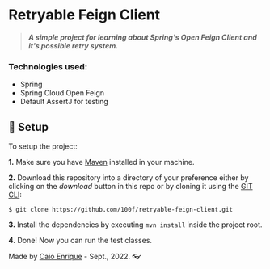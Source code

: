 # Retryable Feign Client

> **_A simple project for learning about Spring's Open Feign Client and it's possible retry system._**


### Technologies used:

- Spring
- Spring Cloud Open Feign
- Default AssertJ for testing

## :dvd: Setup

To setup the project:

__1.__ Make sure you have [Maven](https://maven.apache.org/ "MAVEN") installed in your machine.

__2.__ Download this repository into a directory of your preference either by clicking on the *download* button in this repo or by cloning it using the [GIT CLI](https://git-scm.com/ "GIT CLI"):

```shell
$ git clone https://github.com/100f/retryable-feign-client.git
```

__3.__ Install the dependencies by executing `mvn install` inside the project root.

__4.__ Done! Now you can run the test classes.


Made by [Caio Enrique](http://github.com/100f) - Sept., 2022. :eyeglasses:








